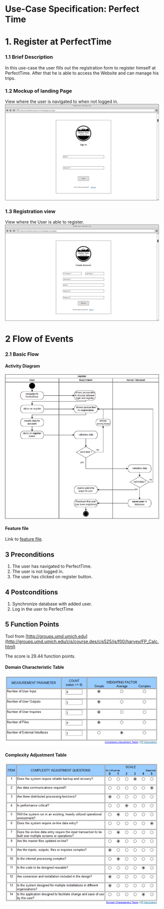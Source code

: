 # Use-Case Specification: Perfect Time
# 1. Register at PerfectTime
### 1.1 Brief Description

In this use-case the user fills out the registration form to register himself at PerfectTime. After that he is able to access the Website and can manage his trips.

### 1.2 Mockup of landing Page
View where the user is navigated to when not logged in.
![location view file missing][lv]

[lv]: login.png "Login View"

### 1.3 Registration view
View where the User is able to register.
![location edit view file missing][rv]

[rv]: register.png "Register View"

# 2 Flow of Events

### 2.1 Basic Flow
#### Activity Diagram

![activity diagram file missing][ad]

[ad]: register_activityDiagram.png "Activity Diagram"

#### Feature file

Link to [feature file](../../../features/register.feature).

## 3 Preconditions
1. The user has navigated to PerfectTime.
2. The user is not logged in.
3. The user has clicked on register button.

## 4 Postconditions
1. Synchronize database with added user.
2. Log in the user to PerfectTime

## 5 Function Points
Tool from [http://groups.umd.umich.edu](http://groups.umd.umich.edu/cis/course.des/cis525/js/f00/harvey/FP_Calc.html)

The score is 29.44 function points.

#### Domain Characteristic Table

![function points file missing][fp1]

[fp1]: ./register_fpDomain.PNG "Domain Characterictics"

#### Complexity Adjustment Table

![function points file missing][fp2]

[fp2]: ./register_fpComplexity.PNG "Complexity Adjustments"


